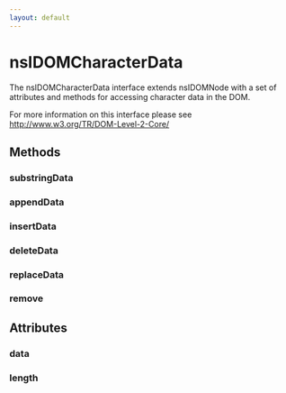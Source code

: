```yaml
---
layout: default
---
```


# nsIDOMCharacterData #

The nsIDOMCharacterData interface extends nsIDOMNode with a set of 
attributes and methods for accessing character data in the DOM.

For more information on this interface please see 
http://www.w3.org/TR/DOM-Level-2-Core/


## Methods ##

### substringData ###

### appendData ###

### insertData ###

### deleteData ###

### replaceData ###

### remove ###

## Attributes ##

### data ###

### length ###
